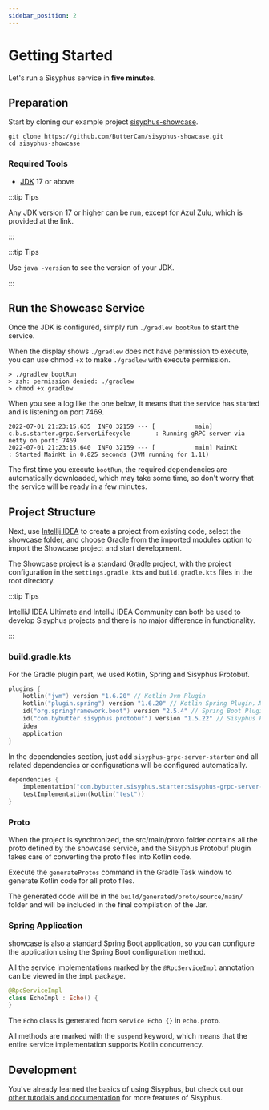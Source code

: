 ```yaml
---
sidebar_position: 2
---
```


# Getting Started

Let's run a Sisyphus service in **five minutes**.

## Preparation

Start by cloning our example project [sisyphus-showcase](https://github.com/ButterCam/sisyphus-showcase).

```shell
git clone https://github.com/ButterCam/sisyphus-showcase.git
cd sisyphus-showcase
```

### Required Tools

- [JDK](https://www.azul.com/downloads/?package=jdk#download-openjdk) 17 or above

:::tip Tips

Any JDK version 17 or higher can be run, except for Azul Zulu, which is provided at the link.

:::

:::tip Tips

Use `java -version` to see the version of your JDK.

:::

## Run the Showcase Service

Once the JDK is configured, simply run `./gradlew bootRun` to start the service.

When the display shows `./gradlew` does not have permission to execute, you can use chmod +x to make `./gradlew` with
execute permission.

```shell
> ./gradlew bootRun
> zsh: permission denied: ./gradlew
> chmod +x gradlew
```

When you see a log like the one below, it means that the service has started and is listening on port 7469.

```log
2022-07-01 21:23:15.635  INFO 32159 --- [           main] c.b.s.starter.grpc.ServerLifecycle       : Running gRPC server via netty on port: 7469
2022-07-01 21:23:15.640  INFO 32159 --- [           main] MainKt                                   : Started MainKt in 0.825 seconds (JVM running for 1.11)
```

The first time you execute `bootRun`, the required dependencies are automatically downloaded, which may take some time,
so don't worry that the service will be ready in a few minutes.

## Project Structure

Next, use [Intellij IDEA](https://www.jetbrains.com/idea/download/) to create a project from existing code, select the
showcase folder, and choose Gradle from the imported modules option to import the Showcase project and start
development.

The Showcase project is a standard [Gradle](https://gradle.org/) project, with the project configuration in
the `settings.gradle.kt`s and `build.gradle.kts` files in the root directory.

:::tip Tips

IntelliJ IDEA Ultimate and IntelliJ IDEA Community can both be used to develop Sisyphus projects and there is no major
difference in functionality.

:::

### build.gradle.kts

For the Gradle plugin part, we used Kotlin, Spring and Sisyphus Protobuf.

```kotlin
plugins {
    kotlin("jvm") version "1.6.20" // Kotlin Jvm Plugin
    kotlin("plugin.spring") version "1.6.20" // Kotlin Spring Plugin，Automatically mark classes with @Configuration, @Service annotations as open
    id("org.springframework.boot") version "2.5.4" // Spring Boot Plugin
    id("com.bybutter.sisyphus.protobuf") version "1.5.22" // Sisyphus Protobuf Plugin
    idea
    application
}
```

In the dependencies section, just add `sisyphus-grpc-server-starter` and all related dependencies or configurations will
be configured automatically.

```kotlin
dependencies {
    implementation("com.bybutter.sisyphus.starter:sisyphus-grpc-server-starter:1.5.22")
    testImplementation(kotlin("test"))
}
```

### Proto

When the project is synchronized, the src/main/proto folder contains all the proto defined by the showcase service, and
the Sisyphus Protobuf plugin takes care of converting the proto files into Kotlin code.

Execute the `generateProtos` command in the Gradle Task window to generate Kotlin code for all proto files.

The generated code will be in the `build/generated/proto/source/main/` folder and will be included in the final
compilation of the Jar.

### Spring Application

showcase is also a standard Spring Boot application, so you can configure the application using the Spring Boot
configuration method.

All the service implementations marked by the `@RpcServiceImpl` annotation can be viewed in the `impl` package.

```kotlin
@RpcServiceImpl
class EchoImpl : Echo() {
}
```

The `Echo` class is generated from `service Echo {}` in `echo.proto`.

All methods are marked with the `suspend` keyword, which means that the entire service implementation supports Kotlin
concurrency.

## Development

You've already learned the basics of using Sisyphus, but check out
our [other tutorials and documentation](/docs/category/guides) for more features of Sisyphus.